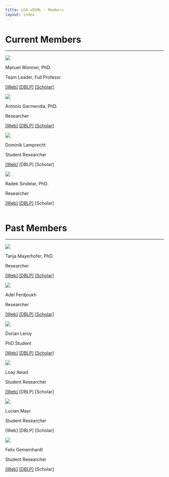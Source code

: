 ```yaml
---
title: LEA-xDSML - Members
layout: index
---
```

<h1>Current Members</h1>
<hr class="solid">

<div class="row">
    <div class="column">
        <img src="{{site.github.url}}/assets/img/wimmer-photo.jpg" id="manuel-photo"/>
        <p class="nomargin">Manuel Wimmer, PhD.</p>
        <p class="nomargin">Team Leader, Full Profesor</p>
        <p class="nomargin">
            <a href="https://se.jku.at/manuel-wimmer/">[Web]</a>
            <a href="https://dblp.org/pid/20/4565.html">[DBLP]</a>
            <a href="https://scholar.google.com/citations?user=YZDY1psAAAAJ&hl=en">[Scholar]</a>
        </p>
    </div>
    <div class="column">
        <img src="{{site.github.url}}/assets/img/antonio-photo.jpg" id="antonio-photo"/>
        <p class="nomargin">Antonio Garmendia, PhD.</p>
        <p class="nomargin">Researcher</p>
        <p class="nomargin">
            <a href="https://se.jku.at/antonio-garmendia/">[Web]</a>
            <a href="https://dblp.uni-trier.de/pid/151/0138.html">[DBLP]</a>
            <a href="https://scholar.google.es/citations?user=inoqxM8AAAAJ&hl=es">[Scholar]</a>
        </p>
    </div>  
    <div class="column">
        <img src="{{site.github.url}}/assets/img/dominik-photo.jpeg" id="dominik-photo"/>
        <p class="nomargin">Dominik Lamprecht</p>
        <p class="nomargin">Student Researcher</p>
        <p class="nomargin">
            <a href="https://se.jku.at/dominik-lamprecht/">[Web]</a>
            <a>[DBLP]</a>
            <a>[Scholar]</a>
        </p>
    </div>
    <div class="column">
        <img src="{{site.github.url}}/assets/img/radek-photo.jpg" id="radek-photo"/>
        <p class="nomargin">Radek Sindelar, PhD.</p>
        <p class="nomargin">Researcher</p>
        <p class="nomargin">
            <a href="https://se.jku.at/radek-sindelar/">[Web]</a>
            <a href="https://dblp.org/pid/55/2044.html">[DBLP]</a>
            <a>[Scholar]</a>
        </p>
    </div> 
</div>

<h1>Past Members</h1>
<hr class="solid">

<div class="row">
    <div class="column">
        <img src="{{site.github.url}}/assets/img/tanja-photo.png" id="tanja-photo"/>
        <p class="nomargin">Tanja Mayerhofer, PhD.</p>
        <p class="nomargin">Researcher</p>
        <p class="nomargin">
            <a href="https://www.big.tuwien.ac.at/people/tanja-mayerhofer/">[Web]</a>
            <a href="https://dblp.org/pid/116/6700.html">[DBLP]</a>
            <a href="https://scholar.google.at/citations?user=WKUy4cQAAAAJ&hl=de">[Scholar]</a>
        </p>
    </div>
    <div class="column">
        <img src="{{site.github.url}}/assets/img/adel-photo.png" id="adel-photo"/>
        <p class="nomargin">Adel Ferdjoukh</p>
        <p class="nomargin">Researcher</p>
        <p class="nomargin">
            <a href="https://www.adel-ferdjoukh.ovh/">[Web]</a>
            <a href="https://dblp.org/pid/141/2018.html">[DBLP]</a>
            <a href="https://scholar.google.fr/citations?user=KMJK2pUAAAAJ&hl=en">[Scholar]</a>
        </p>
    </div>  
     <div class="column">
        <img src="{{site.github.url}}/assets/img/dorian-photo.jpg" id="dorian-photo"/>
        <p class="nomargin">Dorian Leroy</p>
        <p class="nomargin">PhD Student</p>
        <p class="nomargin">
            <a href="https://d-leroy.github.io/">[Web]</a>
            <a href="https://dblp.org/pid/211/0931.html">[DBLP]</a>
            <a href="https://scholar.google.fr/citations?user=NWHGYBoAAAAJ&hl=en">[Scholar]</a>
        </p>
    </div>  
    <div class="column">
        <img src="{{site.github.url}}/assets/img/loay-photo.jpg" id="loay-photo"/>
        <p class="nomargin">Loay Awad</p>
        <p class="nomargin">Student Researcher</p>
        <p class="nomargin">
            <a href="https://se.jku.at/loay-awad/">[Web]</a>
            <a>[DBLP]</a>
            <a>[Scholar]</a>
        </p>
    </div> 
    <div class="column">
        <img src="{{site.github.url}}/assets/img/unknown-photo.jpg" id="lucian-photo"/>
        <p class="nomargin">Lucian Mayr</p>
        <p class="nomargin">Student Researcher</p>
        <p class="nomargin">
            <a>[Web]</a>
            <a>[DBLP]</a>
            <a>[Scholar]</a>
        </p>
    </div> 
    <div class="column">
        <img src="{{site.github.url}}/assets/img/felix-photo.jpg" id="felix-photo"/>
        <p class="nomargin">Felix Gemeinhardt</p>
        <p class="nomargin">Student Researcher</p>
        <p class="nomargin">
            <a href="https://se.jku.at/felix-gemeinhardt/">[Web]</a>
            <a href="https://dblp.org/pid/299/2256.html">[DBLP]</a>
            <a>[Scholar]</a>
        </p>
    </div>   
</div>